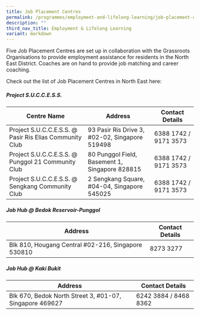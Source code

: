 ```yaml
---
title: Job Placement Centres
permalink: /programmes/employment-and-lifelong-learning/job-placement-centres/
description: ""
third_nav_title: Employment & Lifelong Learning
variant: markdown
---
```

Five Job Placement Centres are set up in collaboration with the Grassroots Organisations to provide employment assistance for residents in the North East District. Coaches are on hand to provide job matching and career coaching. 

Check out the list of Job Placement Centres in North East here:

##### Project S.U.C.C.E.S.S.

| Centre Name | Address | Contact Details |
| -------- | -------- | ------- |
| Project S.U.C.C.E.S.S. @ Pasir Ris Elias Community Club | 93 Pasir Ris Drive 3, #02-02, Singapore 519498 | 6388 1742 / 9171 3573 |
| Project S.U.C.C.E.S.S. @ Punggol 21 Community Club | 80 Punggol Field, Basement 1, Singapore 828815 | 6388 1742 / 9171 3573 |
| Project S.U.C.C.E.S.S. @ Sengkang Community Club | 2 Sengkang Square, #04-04, Singapore 545025 | 6388 1742 / 9171 3573 |


##### Job Hub @ Bedok Reservoir-Punggol


| Address | Contact Details
| -------- | -------- |
| Blk 810, Hougang Central #02-216, Singapore 530810 | 8273 3277 |


##### Job Hub @ Kaki Bukit


| Address | Contact Details |
| -------- | ------- |
| Blk 670, Bedok North Street 3, #01-07, Singapore 469627 | 6242 3884 / 8468 8362 |